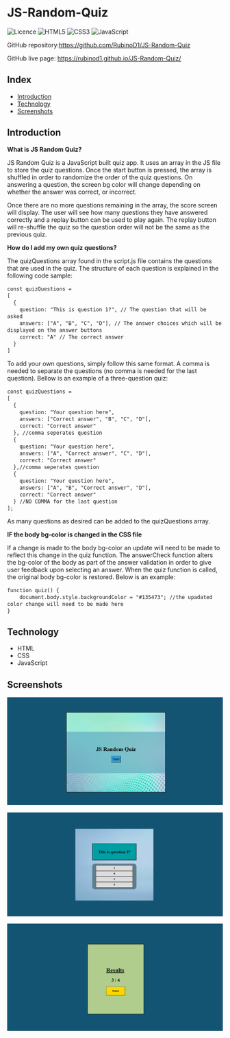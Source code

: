 # JS-Random-Quiz
![Licence](https://img.shields.io/github/license/Ileriayo/markdown-badges?style=for-the-badge) ![HTML5](https://img.shields.io/badge/html5-%23E34F26.svg?style=for-the-badge&logo=html5&logoColor=white)
![CSS3](https://img.shields.io/badge/css3-%231572B6.svg?style=for-the-badge&logo=css3&logoColor=white) ![JavaScript](https://img.shields.io/badge/javascript-%23323330.svg?style=for-the-badge&logo=javascript&logoColor=%23F7DF1E) 

GitHub repository:https://github.com/RubinoD1/JS-Random-Quiz

GitHub live page: https://rubinod1.github.io/JS-Random-Quiz/

## Index
- [Introduction](#introduction)
- [Technology](#technology)
- [Screenshots](#screenshots)

## Introduction 

**What is JS Random Quiz?** 

JS Random Quiz is a JavaScript built quiz app. It uses an array in the JS file to store the quiz questions. Once the start button is pressed, the array is shuffled in order to randomize the order of the quiz questions. On answering a question, the screen bg color will change depending on whether the answer was correct, or incorrect.  

Once there are no more questions remaining in the array, the score screen will display. The user will see how many questions they have answered correctly and a replay button can be used to play again. The replay button will re-shuffle the quiz so the question order will not be the same as the previous quiz.

**How do I add my own quiz questions?** 

The quizQuestions array found in the script.js file contains the questions that are used in the quiz. The structure of each question is explained in the following code sample: 

```
const quizQuestions = 
[
  {
    question: "This is question 1?", // The question that will be asked 
    answers: ["A", "B", "C", "D"], // The answer choices which will be displayed on the answer buttons 
    correct: "A" // The correct answer
  }
]
```

To add your own questions, simply follow this same format. A comma is needed to separate the questions (no comma is needed for the last question). Bellow is an example of a three-question quiz: 

```
const quizQuestions = 
[
  {
    question: "Your question here",
    answers: ["Correct answer", "B", "C", "D"],
    correct: "Correct answer"
  }, //comma seperates question
  {
    question: "Your question here",
    answers: ["A", "Correct answer", "C", "D"],
    correct: "Correct answer"
  },//comma seperates question
  {
    question: "Your question here",
    answers: ["A", "B", "Correct answer", "D"],
    correct: "Correct answer"
  } //NO COMMA for the last question
];
```
As many questions as desired can be added to the quizQuestions array. 

**IF the body bg-color is changed in the CSS file** 

If a change is made to the body bg-color an update will need to be made to reflect this change in the quiz function. The answerCheck function alters the bg-color of the body as part of the answer validation in order to give user feedback upon selecting an answer. When the quiz function is called, the original body bg-color is restored. Below is an example: 

```
function quiz() {
    document.body.style.backgroundColor = "#135473"; //the upadated color change will need to be made here
}
```

## Technology 

- HTML 
- CSS
- JavaScript 

## Screenshots 

![Start](./assets/images/Screenshots/start.png)

![Quiz](./assets/images/Screenshots/quiz.png) 

![Score](./assets/images/Screenshots/score.png) 








